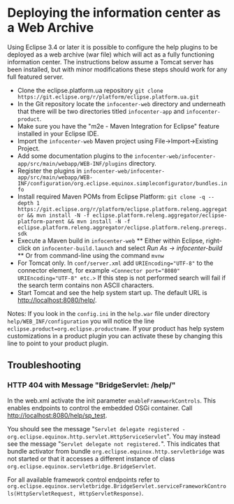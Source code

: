 # Deploying the information center as a Web Archive

Using Eclipse 3.4 or later it is possible to configure the help plugins to be deployed as a web archive (war file) which will act as a fully
functioning information center. The instructions below assume a Tomcat server has been installed, but with minor modifications
these steps should work for any full featured server.


* Clone the eclipse.platform.ua repository
  ``git clone https://git.eclipse.org/r/platform/eclipse.platform.ua.git``
* In the Git repository locate the `infocenter-web` directory and underneath that there will be two directories titled `infocenter-app` and
`infocenter-product`.
* Make sure you have the "m2e - Maven Integration for Eclipse" feature installed in your Eclipse IDE.
* Import the `infocenter-web` Maven project using File->Import->Existing Project.
* Add some documentation plugins to the `infocenter-web/infocenter-app/src/main/webapp/WEB-INF/plugins` directory.
* Register the plugins in `infocenter-web/infocenter-app/src/main/webapp/WEB-INF/configuration/org.eclipse.equinox.simpleconfigurator/bundles.info`
* Install required Maven POMs from Eclipse Platform:
   ``git clone -q --depth 1 https://git.eclipse.org/r/platform/eclipse.platform.releng.aggregator && mvn install -N -f eclipse.platform.releng.aggregator/eclipse-platform-parent && mvn install -N -f eclipse.platform.releng.aggregator/eclipse.platform.releng.prereqs.sdk``
* Execute a Maven build in `infocenter-web`
** Either within Eclipse, right-click on `infocenter-build.launch` and select _Run As -> infocenter-build_
** Or from command-line using the command `mvnw`
* For Tomcat only. In `conf/server.xml` add `URIEncoding="UTF-8"` to the connector element, for example
  ``<Connector port="8080" URIEncoding="UTF-8" etc.>``
  If this step is not performed search will fail if the search term contains non ASCII characters.
* Start Tomcat and see the help system start up. The default URL is <http://localhost:8080/help/>.


Notes: If you look in the `config.ini` in the `help.war` file under directory `help/WEB_INF/configuration` you will notice the
line `eclipse.product=org.eclipse.productname`. If your product has help system customizations in a product plugin you can
activate these by changing this line to point to your product plugin.

## Troubleshooting

### HTTP 404 with Message "BridgeServlet: /help/"

In the web.xml activate the init parameter `enableFrameworkControls`. This enables endpoints to control the embedded OSGi container. Call <http://localhost:8080/help/sp_test>.

You should see the message "`Servlet delegate registered - org.eclipse.equinox.http.servlet.HttpServiceServlet`". You may instead see the message "`Servlet delegate not registered.`". 
This indicates that bundle activator from bundle `org.eclipse.equinox.http.servletbridge` was not started or that it accesses a different instance of class `org.eclipse.equinox.servletbridge.BridgeServlet`.

For all available framework control endpoints refer to `org.eclipse.equinox.servletbridge.BridgeServlet.serviceFrameworkControls(HttpServletRequest, HttpServletResponse)`.
